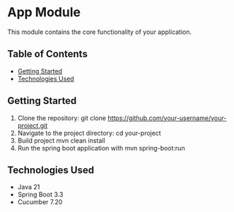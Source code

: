 # App Module

This module contains the core functionality of your application.

## Table of Contents

- [Getting Started](#getting-started)
- [Technologies Used](#technologies-used)

## Getting Started

1. Clone the repository:
   git clone https://github.com/your-username/your-project.git
2. Navigate to the project directory:
   cd your-project
3. Build project
   mvn clean install
5. Run the spring boot application with
   mvn spring-boot:run

## Technologies Used

- Java 21
- Spring Boot 3.3
- Cucumber 7.20